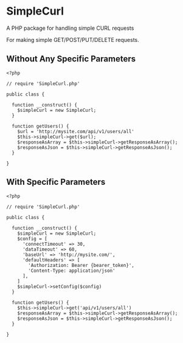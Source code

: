 # SimpleCurl
A PHP package for handling simple CURL requests

For making simple GET/POST/PUT/DELETE requests.

## Without Any Specific Parameters
```
<?php

// require 'SimpleCurl.php'

public class {

  function __construct() {
    $simpleCurl = new SimpleCurl;
  }

  function getUsers() {
    $url = 'http://mysite.com/api/v1/users/all'
    $this->simpleCurl->get($url);
    $responseAsArray = $this->simpleCurl->getResponseAsArray();
    $responseAsJson = $this->simpleCurl->getResponseAsJson();
  }

}
```
## With Specific Parameters
```
<?php

// require 'SimpleCurl.php'

public class {

  function __construct() {
    $simpleCurl = new SimpleCurl;
    $config = [
      'connectTimeout' => 30,
      'dataTimeout' => 60,
      'baseUrl' => 'http://mysite.com/',
      'defaultHeaders' => [
        'Authorization: Bearer {bearer_token}',
        'Content-Type: application/json'
      ],
    ]
    $simpleCurl->setConfig($config)
  }

  function getUsers() {
    $this->simpleCurl->get('api/v1/users/all')
    $responseAsArray = $this->simpleCurl->getResponseAsArray();
    $responseAsJson = $this->simpleCurl->getResponseAsJson();
  }

}
```
